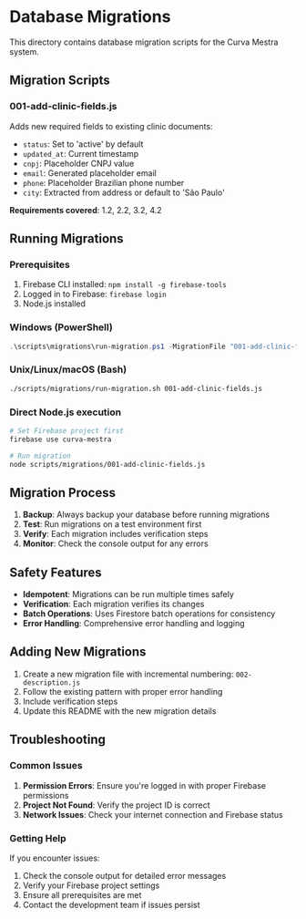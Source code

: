 # Database Migrations

This directory contains database migration scripts for the Curva Mestra system.

## Migration Scripts

### 001-add-clinic-fields.js
Adds new required fields to existing clinic documents:
- `status`: Set to 'active' by default
- `updated_at`: Current timestamp
- `cnpj`: Placeholder CNPJ value
- `email`: Generated placeholder email
- `phone`: Placeholder Brazilian phone number
- `city`: Extracted from address or default to 'São Paulo'

**Requirements covered**: 1.2, 2.2, 3.2, 4.2

## Running Migrations

### Prerequisites
1. Firebase CLI installed: `npm install -g firebase-tools`
2. Logged in to Firebase: `firebase login`
3. Node.js installed

### Windows (PowerShell)
```powershell
.\scripts\migrations\run-migration.ps1 -MigrationFile "001-add-clinic-fields.js"
```

### Unix/Linux/macOS (Bash)
```bash
./scripts/migrations/run-migration.sh 001-add-clinic-fields.js
```

### Direct Node.js execution
```bash
# Set Firebase project first
firebase use curva-mestra

# Run migration
node scripts/migrations/001-add-clinic-fields.js
```

## Migration Process

1. **Backup**: Always backup your database before running migrations
2. **Test**: Run migrations on a test environment first
3. **Verify**: Each migration includes verification steps
4. **Monitor**: Check the console output for any errors

## Safety Features

- **Idempotent**: Migrations can be run multiple times safely
- **Verification**: Each migration verifies its changes
- **Batch Operations**: Uses Firestore batch operations for consistency
- **Error Handling**: Comprehensive error handling and logging

## Adding New Migrations

1. Create a new migration file with incremental numbering: `002-description.js`
2. Follow the existing pattern with proper error handling
3. Include verification steps
4. Update this README with the new migration details

## Troubleshooting

### Common Issues

1. **Permission Errors**: Ensure you're logged in with proper Firebase permissions
2. **Project Not Found**: Verify the project ID is correct
3. **Network Issues**: Check your internet connection and Firebase status

### Getting Help

If you encounter issues:
1. Check the console output for detailed error messages
2. Verify your Firebase project settings
3. Ensure all prerequisites are met
4. Contact the development team if issues persist
